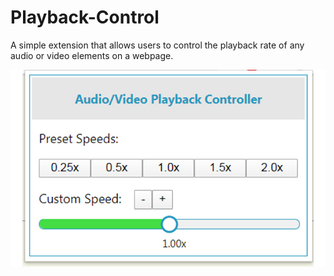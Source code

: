 # Playback-Control
A simple extension that allows users to control the playback rate of any audio or video elements on a webpage.

![Screenshot](/icons/Screenshot.jpg)
